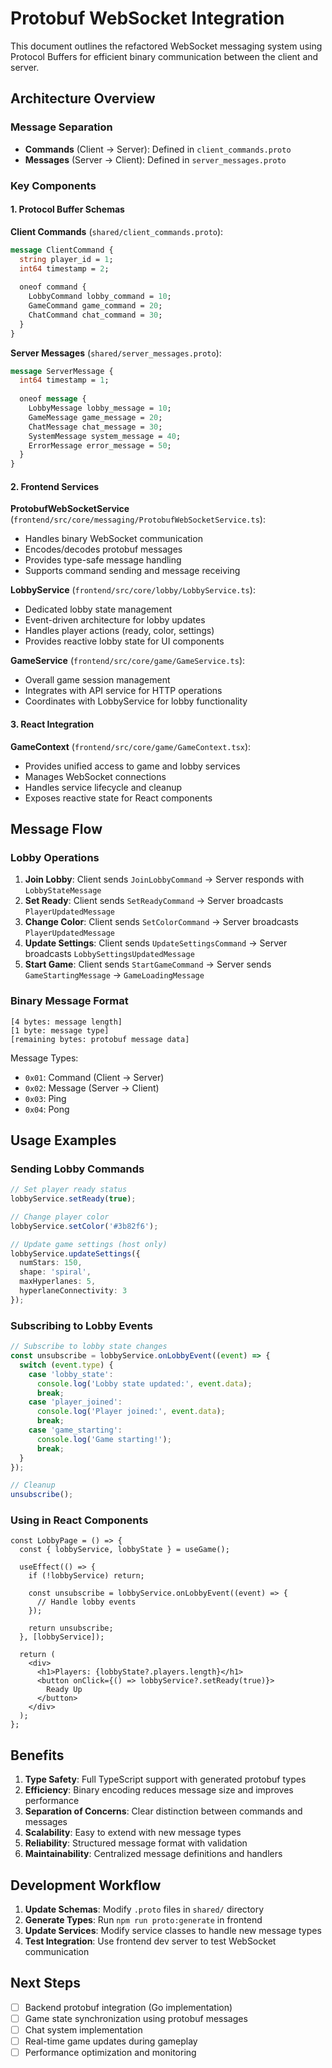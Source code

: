 # Protobuf WebSocket Integration

This document outlines the refactored WebSocket messaging system using Protocol Buffers for efficient binary communication between the client and server.

## Architecture Overview

### Message Separation
- **Commands** (Client → Server): Defined in `client_commands.proto`
- **Messages** (Server → Client): Defined in `server_messages.proto`

### Key Components

#### 1. Protocol Buffer Schemas

**Client Commands** (`shared/client_commands.proto`):
```proto
message ClientCommand {
  string player_id = 1;
  int64 timestamp = 2;
  
  oneof command {
    LobbyCommand lobby_command = 10;
    GameCommand game_command = 20;
    ChatCommand chat_command = 30;
  }
}
```

**Server Messages** (`shared/server_messages.proto`):
```proto
message ServerMessage {
  int64 timestamp = 1;
  
  oneof message {
    LobbyMessage lobby_message = 10;
    GameMessage game_message = 20;
    ChatMessage chat_message = 30;
    SystemMessage system_message = 40;
    ErrorMessage error_message = 50;
  }
}
```

#### 2. Frontend Services

**ProtobufWebSocketService** (`frontend/src/core/messaging/ProtobufWebSocketService.ts`):
- Handles binary WebSocket communication
- Encodes/decodes protobuf messages
- Provides type-safe message handling
- Supports command sending and message receiving

**LobbyService** (`frontend/src/core/lobby/LobbyService.ts`):
- Dedicated lobby state management
- Event-driven architecture for lobby updates
- Handles player actions (ready, color, settings)
- Provides reactive lobby state for UI components

**GameService** (`frontend/src/core/game/GameService.ts`):
- Overall game session management
- Integrates with API service for HTTP operations
- Coordinates with LobbyService for lobby functionality

#### 3. React Integration

**GameContext** (`frontend/src/core/game/GameContext.tsx`):
- Provides unified access to game and lobby services
- Manages WebSocket connections
- Handles service lifecycle and cleanup
- Exposes reactive state for React components

## Message Flow

### Lobby Operations
1. **Join Lobby**: Client sends `JoinLobbyCommand` → Server responds with `LobbyStateMessage`
2. **Set Ready**: Client sends `SetReadyCommand` → Server broadcasts `PlayerUpdatedMessage`
3. **Change Color**: Client sends `SetColorCommand` → Server broadcasts `PlayerUpdatedMessage`
4. **Update Settings**: Client sends `UpdateSettingsCommand` → Server broadcasts `LobbySettingsUpdatedMessage`
5. **Start Game**: Client sends `StartGameCommand` → Server sends `GameStartingMessage` → `GameLoadingMessage`

### Binary Message Format
```
[4 bytes: message length]
[1 byte: message type]
[remaining bytes: protobuf message data]
```

Message Types:
- `0x01`: Command (Client → Server)
- `0x02`: Message (Server → Client)
- `0x03`: Ping
- `0x04`: Pong

## Usage Examples

### Sending Lobby Commands
```typescript
// Set player ready status
lobbyService.setReady(true);

// Change player color
lobbyService.setColor('#3b82f6');

// Update game settings (host only)
lobbyService.updateSettings({
  numStars: 150,
  shape: 'spiral',
  maxHyperlanes: 5,
  hyperlaneConnectivity: 3
});
```

### Subscribing to Lobby Events
```typescript
// Subscribe to lobby state changes
const unsubscribe = lobbyService.onLobbyEvent((event) => {
  switch (event.type) {
    case 'lobby_state':
      console.log('Lobby state updated:', event.data);
      break;
    case 'player_joined':
      console.log('Player joined:', event.data);
      break;
    case 'game_starting':
      console.log('Game starting!');
      break;
  }
});

// Cleanup
unsubscribe();
```

### Using in React Components
```tsx
const LobbyPage = () => {
  const { lobbyService, lobbyState } = useGame();
  
  useEffect(() => {
    if (!lobbyService) return;
    
    const unsubscribe = lobbyService.onLobbyEvent((event) => {
      // Handle lobby events
    });
    
    return unsubscribe;
  }, [lobbyService]);
  
  return (
    <div>
      <h1>Players: {lobbyState?.players.length}</h1>
      <button onClick={() => lobbyService?.setReady(true)}>
        Ready Up
      </button>
    </div>
  );
};
```

## Benefits

1. **Type Safety**: Full TypeScript support with generated protobuf types
2. **Efficiency**: Binary encoding reduces message size and improves performance
3. **Separation of Concerns**: Clear distinction between commands and messages
4. **Scalability**: Easy to extend with new message types
5. **Reliability**: Structured message format with validation
6. **Maintainability**: Centralized message definitions and handlers

## Development Workflow

1. **Update Schemas**: Modify `.proto` files in `shared/` directory
2. **Generate Types**: Run `npm run proto:generate` in frontend
3. **Update Services**: Modify service classes to handle new message types
4. **Test Integration**: Use frontend dev server to test WebSocket communication

## Next Steps

- [ ] Backend protobuf integration (Go implementation)
- [ ] Game state synchronization using protobuf messages
- [ ] Chat system implementation
- [ ] Real-time game updates during gameplay
- [ ] Performance optimization and monitoring
